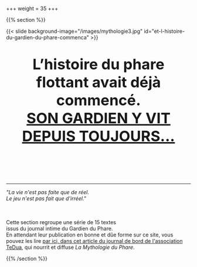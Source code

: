 +++
weight = 35
+++



{{% section %}}

{{< slide background-image="/images/mythologie3.jpg" id="et-l-histoire-du-gardien-du-phare-commenca"  >}}
<br><p style="font-size:40px;text-align:center;"><b>L’histoire du phare flottant avait déjà commencé. <br><a href="#/10/1">SON GARDIEN Y VIT DEPUIS TOUJOURS...</a></b></p>
<br><br><br>

---

*"La vie n'est pas faite que de réel.*   
*Le jeu n'est pas fait que d'irréel."*
<br><br><br>
   
Cette section regroupe une série de 15 textes   
issus du journal intime du Gardien du Phare.   
En attendant leur publication en bonne et dûe forme sur ce site, vous pouvez les lire [par ici, dans cet article du journal de bord de l'association TeDua](https://blog.association-tedua.fr/accueil/creation_15-textes-issus-du-journal-intime-du-gardien-du-phare), qui nourrit et diffuse *La Mythologie du Phare*.


{{% /section %}}
